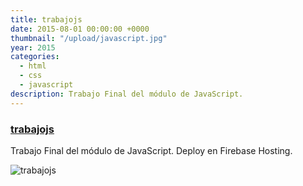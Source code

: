 ```yaml
---
title: trabajojs
date: 2015-08-01 00:00:00 +0000
thumbnail: "/upload/javascript.jpg"
year: 2015
categories:
  - html
  - css
  - javascript
description: Trabajo Final del módulo de JavaScript.
---
```


### [trabajojs](https://trabajojs-19ad0.firebaseapp.com/)

Trabajo Final del módulo de JavaScript.
Deploy en Firebase Hosting.

![trabajojs](/upload/javascript.jpg)
